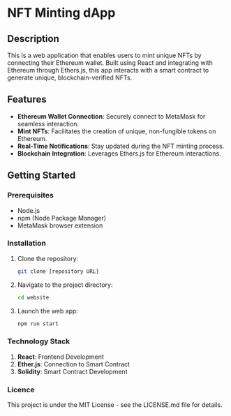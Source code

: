 # NFT Minting dApp

## Description

This Is a web application that enables users to mint unique NFTs by connecting their Ethereum wallet. Built using React and integrating with Ethereum through Ethers.js, this app interacts with a smart contract to generate unique, blockchain-verified NFTs.

## Features

- **Ethereum Wallet Connection**: Securely connect to MetaMask for seamless interaction.
- **Mint NFTs**: Facilitates the creation of unique, non-fungible tokens on Ethereum.
- **Real-Time Notifications**: Stay updated during the NFT minting process.
- **Blockchain Integration**: Leverages Ethers.js for Ethereum interactions.

## Getting Started

### Prerequisites

- Node.js
- npm (Node Package Manager)
- MetaMask browser extension

### Installation

1. Clone the repository:
   ```bash
   git clone [repository URL]
2. Navigate to the project directory:
    ```bash
   cd website
3. Launch the web app:
   ```bash
   npm run start
### Technology Stack
1. **React**: Frontend Development
2. **Ether.js**: Connection to Smart Contract
3. **Solidity**: Smart Contract Development

### Licence
This project is under the MIT License - see the LICENSE.md file for details.
